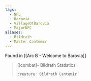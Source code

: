 ```yaml
---
tags:
  - NPC
  - Barovia
  - VillageOfBarovia
  - MajorNPC
aliases:
  - Bildrath
  - Master Cantemir
---
```

Found in [[Arc B - Welcome to Barovia]]

> [!combat]- Bildrath Statistics
> ```statblock
> creature: Bildrath Cantemir
> ```